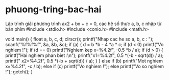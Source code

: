 # phuong-tring-bac-hai
Lập trình giải phương trình ax2 + bx + c = 0, các hệ số thực a, b, c nhập từ bàn phím
#include <stdio.h>
#include <conio.h>
#include <math.h>

void main()
{
	float a, b, c, d;
	clrscr();
	printf("Nhap cac he so a, b, c : ");
	scanf("%f%f%f", &a, &b, &c);
	if (a)
	{
		d = b *b - 4 *a * c;
		if (d < 0) printf("Vo nghiem !");
		if (d == 0) printf("Nghiem kep x=%4.2f", -0.5 *b / a);
		if (d > 0)
		{
			printf("Hai nghiem phan biet :\n");
			printf("x1=%4.2f", 0.5 *(-b - sqrt(d)) / a);
			printf(" x2=%4.2f", 0.5 *(-b + sqrt(d)) / a);
		}
	}
	else if (b) printf("Mot nghiem x=%4.2f", -c / b);
	else if (c) printf("Vo nghiem !");
	else printf("Vo so nghiem !");
	getch();
}
